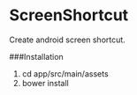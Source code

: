 ScreenShortcut
==============

Create android screen shortcut.


###Installation
  1. cd app/src/main/assets
  2. bower install
